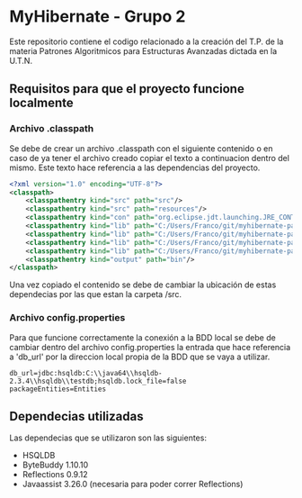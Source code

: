 # MyHibernate - Grupo 2

Este repositorio contiene el codigo relacionado a la creación del T.P. de la materia Patrones Algoritmicos para Estructuras Avanzadas dictada en la U.T.N.

## Requisitos para que el proyecto funcione localmente

### Archivo .classpath

Se debe de crear un archivo .classpath con el siguiente contenido o en caso de ya tener el archivo creado copiar el texto a continuacion dentro del mismo.
Este texto hace referencia a las dependencias del proyecto.

```xml
<?xml version="1.0" encoding="UTF-8"?>
<classpath>
	<classpathentry kind="src" path="src"/>
	<classpathentry kind="src" path="resources"/>
	<classpathentry kind="con" path="org.eclipse.jdt.launching.JRE_CONTAINER"/>
	<classpathentry kind="lib" path="C:/Users/Franco/git/myhibernate-patrones-grupo2/src/hsqldb_6114.jar"/>
	<classpathentry kind="lib" path="C:/Users/Franco/git/myhibernate-patrones-grupo2/src/byte-buddy-1.10.10.jar"/>
	<classpathentry kind="lib" path="C:/Users/Franco/git/myhibernate-patrones-grupo2/src/javassist-3.26.0-GA.jar"/>
	<classpathentry kind="lib" path="C:/Users/Franco/git/myhibernate-patrones-grupo2/src/reflections-0.9.12.jar"/>
	<classpathentry kind="output" path="bin"/>
</classpath>
```
Una vez copiado el contenido se debe de cambiar la ubicación de estas dependecias por las que estan la carpeta /src.

### Archivo config.properties

Para que funcione correctamente la conexión a la BDD local se debe de cambiar dentro del archivo config.properties la entrada que hace referencia a 'db_url' por la direccion local propia de la BDD que se vaya a utilizar.

```
db_url=jdbc:hsqldb:C:\\java64\\hsqldb-2.3.4\\hsqldb\\testdb;hsqldb.lock_file=false
packageEntities=Entities
```

## Dependecias utilizadas

Las dependecias que se utilizaron son las siguientes:
* HSQLDB
* ByteBuddy 1.10.10
* Reflections 0.9.12
* Javaassist 3.26.0 (necesaria para poder correr Reflections)
